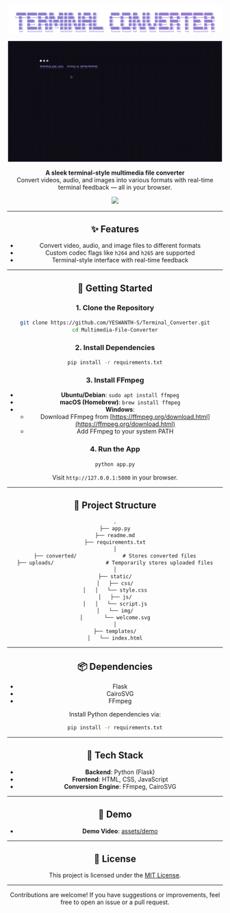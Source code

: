 <div style="text-align: center;">
  <p align="center">
    <img src="static/img/welcome.png" alt="Terminal Converter Logo" width="500"/>
  </p>

<div style="text-align: center;">
  <p align="center">
    <img src="assets/output.gif" alt="Terminal Converter Logo" width="500"/>
  </p>
  <p align="center">
    <strong>A sleek terminal-style multimedia file converter</strong><br>
    Convert videos, audio, and images into various formats with real-time terminal feedback — all in your browser.
  </p>

  <p align="center">
    <a href="https://terminal-converter.onrender.com/" target="_blank">
      <img src="https://img.shields.io/badge/Visit%20Website-Terminal%20Converter-b4befe?style=for-the-badge">
    </a>
  </p>
</div>

---

## ✨ Features

- Convert video, audio, and image files to different formats  
- Custom codec flags like `h264` and `h265` are supported  
- Terminal-style interface with real-time feedback  

---

## 🚀 Getting Started

### 1. Clone the Repository

```bash
git clone https://github.com/YESWANTH-S/Terminal_Converter.git
cd Multimedia-File-Converter
```

### 2. Install Dependencies

```bash
pip install -r requirements.txt
```

### 3. Install FFmpeg

- **Ubuntu/Debian**: `sudo apt install ffmpeg`
- **macOS (Homebrew)**: `brew install ffmpeg`
- **Windows**:
  - Download FFmpeg from [https://ffmpeg.org/download.html](https://ffmpeg.org/download.html)
  - Add FFmpeg to your system PATH

### 4. Run the App

```bash
python app.py
```

Visit `http://127.0.0.1:5000` in your browser.

---

## 📁 Project Structure

```
.
├── app.py
├── readme.md
├── requirements.txt
│
├── converted/               # Stores converted files
├── uploads/                 # Temporarily stores uploaded files
│
├── static/
│   ├── css/
│   │   └── style.css
│   ├── js/
│   │   └── script.js
│   └── img/
│       └── welcome.svg
│
├── templates/
│   └── index.html
```

---

## 📦 Dependencies

- Flask  
- CairoSVG  
- FFmpeg

Install Python dependencies via:

```bash
pip install -r requirements.txt
```

---

## 🧰 Tech Stack

- **Backend**: Python (Flask)
- **Frontend**: HTML, CSS, JavaScript
- **Conversion Engine**: FFmpeg, CairoSVG

---

## 🔗 Demo

- **Demo Video**: [assets/demo](assets/demo)

---

## 🪪 License

This project is licensed under the [MIT License](LICENSE).

---

Contributions are welcome! If you have suggestions or improvements, feel free to open an issue or a pull request.